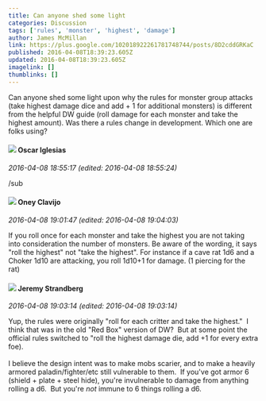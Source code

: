 ```yaml
---
title: Can anyone shed some light
categories: Discussion
tags: ['rules', 'monster', 'highest', 'damage']
author: James McMillan
link: https://plus.google.com/102018922261781748744/posts/8D2cddGRKaC
published: 2016-04-08T18:39:23.605Z
updated: 2016-04-08T18:39:23.605Z
imagelink: []
thumblinks: []
---
```


Can anyone shed some light upon why the rules for monster group attacks (take highest damage dice and add + 1 for additional monsters) is different from the helpful DW guide (roll damage for each monster and take the highest amount). Was there a rules change in development. Which one are folks using?
<div id='comment z12yvjcqjxu0gd2tf233fjz45vb0evbqr04'>
  <h4><img src='{{site.baseurl}}//images/avatars/109372144039403367253_photo.jpg'> Oscar Iglesias</h4>
      <p><cite>2016-04-08 18:55:17 (edited: 2016-04-08 18:55:24)</cite></p>
        <p>/sub</p>
</div>
        

<div id='comment z12yvjcqjxu0gd2tf233fjz45vb0evbqr04'>
  <h4><img src='{{site.baseurl}}//images/avatars/110983326464970369421_photo.jpg'> Oney Clavijo</h4>
      <p><cite>2016-04-08 19:01:47 (edited: 2016-04-08 19:04:03)</cite></p>
        <p>If you roll once for each monster and take the highest you are not taking into consideration the number of monsters. Be aware of the wording, it says &quot;roll the highest&quot; not &quot;take the highest&quot;. For instance if a cave rat 1d6 and a Choker 1d10 are attacking, you roll 1d10+1 for damage. ﻿(1 piercing for the rat)</p>
</div>
        

<div id='comment z12yvjcqjxu0gd2tf233fjz45vb0evbqr04'>
  <h4><img src='{{site.baseurl}}//images/avatars/102595580176380683252_photo.jpg'> Jeremy Strandberg</h4>
      <p><cite>2016-04-08 19:03:14 (edited: 2016-04-08 19:03:14)</cite></p>
        <p>Yup, the rules were originally &quot;roll for each critter and take the highest.&quot;  I think that was in the old &quot;Red Box&quot; version of DW?  But at some point the official rules switched to &quot;roll the highest damage die, add +1 for every extra foe).<br /><br />I believe the design intent was to make mobs scarier, and to make a heavily armored paladin/fighter/etc still vulnerable to them.  If you&#39;ve got armor 6 (shield + plate + steel hide), you&#39;re invulnerable to damage from anything rolling a d6.  But you&#39;re <i>not</i> immune to 6 things rolling a d6.  </p>
</div>
        